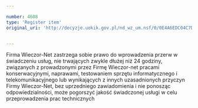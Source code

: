 ```yaml
---

number: 4608
type: 'Register item'
original_uri: 'http://decyzje.uokik.gov.pl/nd_wz_um.nsf/0/0E4A6EDC04C7D623C1257B640041AEF2?OpenDocument'


---
```


Firma Wieczor-Net zastrzega sobie prawo do wprowadzenia przerw w świadczeniu usług, nie trwających zwykle dłużej niż 24 godziny, związanych z prowadzonymi przez Firmę Wieczor-net pracami konserwacyjnymi, naprawami, testowaniem sprzętu informatycznego i telekomunikacyjnego lub wynikających z innych uzasadnionych przyczyn Firmy Wieczor-Net, bez uprzedniego zawiadomienia i nie ponosząc odpowiedzialności, może pogorszyć jakość świadczonej usługi w celu przeprowadzenia prac technicznych
